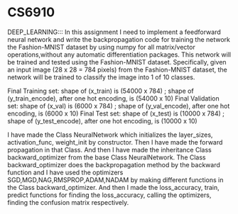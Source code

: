 # CS6910
DEEP_LEARNING:::
In this assignment I need to implement a feedforward neural network and write the backpropagation code for training the network the Fashion-MNIST dataset by using numpy for all matrix/vector operations,without any automatic differentiation packages. This network will be trained and tested using the Fashion-MNIST dataset. Specifically, given an input image (28 x 28 = 784 pixels) from the Fashion-MNIST dataset, the network will be trained to classify the image into 1 of 10 classes.

Final Training set: shape of (x_train) is (54000 x 784)  ;  shape of (y_train_encode), after one hot encoding, is (54000 x 10)
Final Validation set: shape of (x_val) is (6000 x 784)  ;  shape of (y_val_encode), after one hot encoding, is (6000 x 10)
Final Test set: shape of (x_test) is (10000 x 784)  ;  shape of (y_test_encode), after one hot encoding, is (10000 x 10)

I have made the Class NeuralNetwork which initializes the layer_sizes, activation_func, weight_init by constructor. Then I have made the forward propagation in that Class.
And then I have made the inheritance Class backward_optimizer from the base Class NeuralNetwork. The Class backward_optimizer does the backpropagation method by the backward function and I have used the optimizers SGD,MGD,NAG,RMSPROP,ADAM,NADAM by making different functions in the Class backward_optimizer. And then I made the loss_accuracy, train, predict functions for finding the loss_accuracy, calling the optimizers, finding the confusion matrix respectively.
